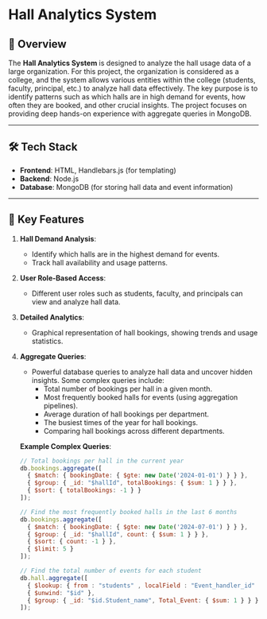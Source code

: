 # Hall Analytics System

## 🌟 Overview
The **Hall Analytics System** is designed to analyze the hall usage data of a large organization. For this project, the organization is considered as a college, and the system allows various entities within the college (students, faculty, principal, etc.) to analyze hall data effectively. The key purpose is to identify patterns such as which halls are in high demand for events, how often they are booked, and other crucial insights. The project focuses on providing deep hands-on experience with aggregate queries in MongoDB.

---

## 🛠️ Tech Stack
- **Frontend**: HTML, Handlebars.js (for templating)
- **Backend**: Node.js
- **Database**: MongoDB (for storing hall data and event information)

---

## 🌟 Key Features
1. **Hall Demand Analysis**:
   - Identify which halls are in the highest demand for events.
   - Track hall availability and usage patterns.
2. **User Role-Based Access**:
   - Different user roles such as students, faculty, and principals can view and analyze hall data.
3. **Detailed Analytics**:
   - Graphical representation of hall bookings, showing trends and usage statistics.
4. **Aggregate Queries**:
   - Powerful database queries to analyze hall data and uncover hidden insights. Some complex queries include:
     - Total number of bookings per hall in a given month.
     - Most frequently booked halls for events (using aggregation pipelines).
     - Average duration of hall bookings per department.
     - The busiest times of the year for hall bookings.
     - Comparing hall bookings across different departments.
   
   **Example Complex Queries**:
   ```javascript
   // Total bookings per hall in the current year
   db.bookings.aggregate([
     { $match: { bookingDate: { $gte: new Date('2024-01-01') } } },
     { $group: { _id: "$hallId", totalBookings: { $sum: 1 } } },
     { $sort: { totalBookings: -1 } }
   ]);

   // Find the most frequently booked halls in the last 6 months
   db.bookings.aggregate([
     { $match: { bookingDate: { $gte: new Date('2024-07-01') } } },
     { $group: { _id: "$hallId", count: { $sum: 1 } } },
     { $sort: { count: -1 } },
     { $limit: 5 }
   ]);

   // Find the total number of events for each student
   db.hall.aggregate([
     { $lookup: { from : "students" , localField : "Event_handler_id" , foreignField : "Student_id" , as : "id" } },
     { $unwind: "$id" },
     { $group: { _id: "$id.Student_name", Total_Event: { $sum: 1 } } }
   ]);
